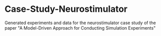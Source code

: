 # Case-Study-Neurostimulator
Generated experiments and data for the neurostimulator case study of the paper "A Model-Driven Approach for Conducting Simulation Experiments"
